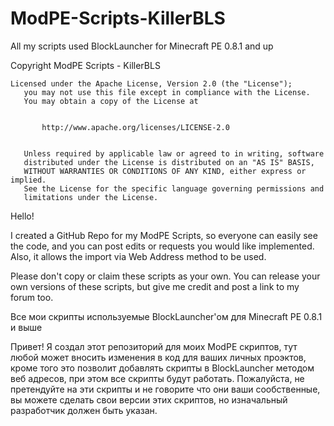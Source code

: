 ModPE-Scripts-KillerBLS
=======================

All my scripts used BlockLauncher for Minecraft PE 0.8.1 and up

 Copyright ModPE Scripts - KillerBLS

```	
Licensed under the Apache License, Version 2.0 (the "License");
   you may not use this file except in compliance with the License.
   You may obtain a copy of the License at


       http://www.apache.org/licenses/LICENSE-2.0


   Unless required by applicable law or agreed to in writing, software
   distributed under the License is distributed on an "AS IS" BASIS,
   WITHOUT WARRANTIES OR CONDITIONS OF ANY KIND, either express or implied.
   See the License for the specific language governing permissions and
   limitations under the License.
```	

Hello!

I created a GitHub Repo for my ModPE Scripts, so everyone can easily see the code, and you can post edits or requests you would like implemented. Also, it allows the import via Web Address method to be used.

Please don't copy or claim these scripts as your own. You can release your own versions of these scripts, but give me credit and post a link to my forum too.


Все мои скрипты используемые BlockLauncher'ом для Minecraft PE 0.8.1 и выше

Привет!
Я создал этот репозиторий для моих ModPE скриптов, тут любой может вносить изменения в код для ваших личных проэктов, кроме того это позволит добавлять скрипты в BlockLauncher методом веб адресов, при этом все скрипты будут работать.
Пожалуйста, не претендуйте на эти скрипты и не говорите что они ваши сообственные, вы можете сделать свои версии этих скриптов, но изначальный разработчик должен быть указан.
